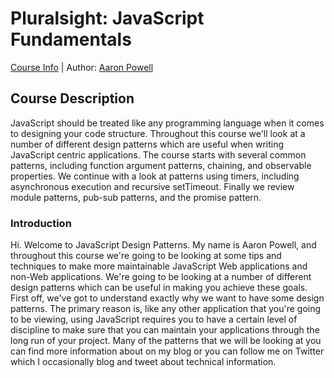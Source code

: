 # Pluralsight: JavaScript Fundamentals
[Course Info](https://www.pluralsight.com/courses/javascript-design-patterns) | Author: [Aaron Powell](https://www.pluralsight.com/authors/aaron-powell)

## Course Description
JavaScript should be treated like any programming language when it comes to designing your code structure. Throughout this course we'll look at a number of different design patterns which are useful when writing JavaScript centric applications. The course starts with several common patterns, including function argument patterns, chaining, and observable properties. We continue with a look at patterns using timers, including asynchronous execution and recursive setTimeout. Finally we review module patterns, pub-sub patterns, and the promise pattern. 

### Introduction
Hi. Welcome to JavaScript Design Patterns. My name is Aaron Powell, and throughout this course we're going to be looking at some tips and techniques to make more maintainable JavaScript Web applications and non-Web applications. We're going to be looking at a number of different design patterns which can be useful in making you achieve these goals. First off, we've got to understand exactly why we want to have some design patterns. The primary reason is, like any other application that you're going to be viewing, using JavaScript requires you to have a certain level of discipline to make sure that you can maintain your applications through the long run of your project. Many of the patterns that we will be looking at you can find more information about on my blog or you can follow me on Twitter which I occasionally blog and tweet about technical information.
